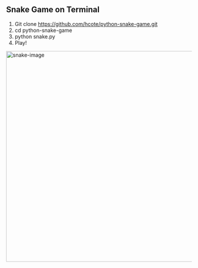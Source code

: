 ## Snake Game on Terminal
1. Git clone https://github.com/hcote/python-snake-game.git
2. cd python-snake-game
3. python snake.py
4. Play!

<img width="571" alt="snake-image" src="https://user-images.githubusercontent.com/34493689/46250000-773abd00-c3e7-11e8-812d-e8841c3fec3b.png">
